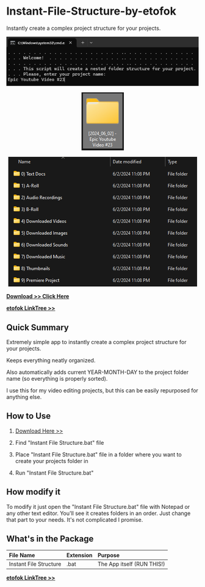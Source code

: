 # Instant-File-Structure-by-etofok
 Instantly create a complex project structure for your projects.


<p align="center">
 <img src="web/WelcomeSplash1.png" alt="WelcomeSplash1">
</p>

<p align="center">
 <img src="web/Project.png" alt="Project">
</p>

<p align="center">
 <img src="web/Result.png" alt="Result">
</p>


[**Download >> Click Here**](https://github.com/etofok/Instant-File-Structure-by-etofok/releases/tag/v1.0.0)

[**etofok LinkTree >>**](https://linktr.ee/etofok)



## Quick Summary

Extremely simple app to instantly create a complex project structure for your projects.

Keeps everything neatly organized.

Also automatically adds current YEAR-MONTH-DAY to the project folder name (so everything is properly sorted).

I use this for my video editing projects, but this can be easily repurposed for anything else.


## How to Use

1. [Download Here >>](https://github.com/etofok/Instant-File-Structure-by-etofok/releases/tag/v1.0.0)

2. Find "Instant File Structure.bat" file

3. Place "Instant File Structure.bat" file in a folder where you want to create your projects folder in

4. Run "Instant File Structure.bat"


## How modify it

To modify it just open the "Instant File Structure.bat" file with Notepad or any other text editor. 
You'll see it creates folders in an order. 
Just change that part to your needs.
It's not complicated I promise.


## What's in the Package

| File Name                 | Extension         | Purpose |
| :----------------         | :------           | :---- |
| Instant File Structure   |   .bat            | The App itself (RUN THIS!) |



[**etofok LinkTree >>**](https://linktr.ee/etofok)
